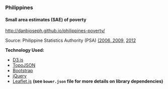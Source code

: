 ### Philippines
#### Small area estimates (SAE) of poverty 

http://danbjoseph.github.io/philippines-poverty/

Source: Philippine Statistics Authority (PSA) [(2006, 2009,](http://www.nscb.gov.ph/poverty/2009_SAE/2006%20and%202009%20City%20and%20Municipal%20Level%20Poverty%20Estimates.pdf) [2012](http://www.nscb.gov.ph/announce/2014/PSA-NSCB_2012MunCity_Pov.asp)

**Technology Used:**
- [D3.js](http://d3js.org/) 
- [TopoJSON](https://github.com/mbostock/topojson)
- [Bootstrap](http://getbootstrap.com/)
- [jQuery](https://ajax.googleapis.com/ajax/libs/jquery/1.11.1/jquery.min.js)
- [Leaflet.js](http://leafletjs.com/)
__(see `bower.json` file for more details on library dependencies)__